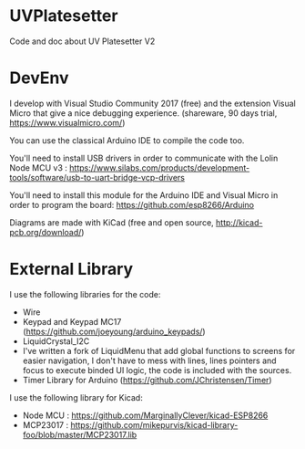 # UVPlatesetter
Code and doc about UV Platesetter V2

# DevEnv
I develop with Visual Studio Community 2017 (free) and the extension Visual Micro that give a nice debugging experience. (shareware, 90 days trial, https://www.visualmicro.com/)

You can use the classical Arduino IDE to compile the code too.

You'll need to install USB drivers in order to communicate with the Lolin Node MCU v3 : https://www.silabs.com/products/development-tools/software/usb-to-uart-bridge-vcp-drivers

You'll need to install this module for the Arduino IDE and Visual Micro in order to program the board: https://github.com/esp8266/Arduino

Diagrams are made with KiCad (free and open source, http://kicad-pcb.org/download/)

# External Library 
I use the following libraries for the code:
 - Wire
 - Keypad and Keypad MC17 (https://github.com/joeyoung/arduino_keypads/)
 - LiquidCrystal_I2C
 - I've written a fork of LiquidMenu that add global functions to screens for easier navigation, I don't have to mess with lines, lines pointers and focus to execute binded UI logic, the code is included with the sources.
 - Timer Library for Arduino (https://github.com/JChristensen/Timer)
 
 I use the following library for Kicad:
  - Node MCU : https://github.com/MarginallyClever/kicad-ESP8266
  - MCP23017 : https://github.com/mikepurvis/kicad-library-foo/blob/master/MCP23017.lib
